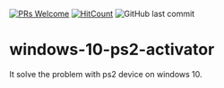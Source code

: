 [![PRs Welcome](https://img.shields.io/badge/PRs-welcome-brightgreen.svg?style=flat-square)](http://makeapullrequest.com)
[![HitCount](http://hits.dwyl.io/nulLeeKH/windows-10-ps2-activator.svg)](http://hits.dwyl.io/nulLeeKH/windows-10-ps2-activator)
![GitHub last commit](https://img.shields.io/github/last-commit/nulLeeKH/windows-10-ps2-activator.svg)

# windows-10-ps2-activator
It solve the problem with ps2 device on windows 10.
